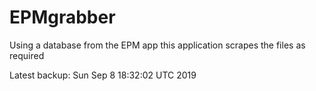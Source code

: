 # EPMgrabber
Using a database from the EPM app this application scrapes the files as required


Latest backup: Sun Sep 8 18:32:02 UTC 2019
